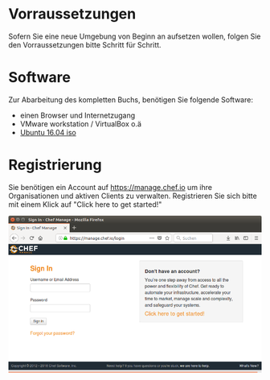 

# Vorraussetzungen
Sofern Sie eine neue Umgebung von Beginn an aufsetzen wollen, folgen Sie den Vorraussetzungen bitte Schritt für Schritt. 

# Software

Zur Abarbeitung des kompletten Buchs, benötigen Sie folgende Software:
	
* einen Browser und Internetzugang
* VMware workstation / VirtualBox o.ä 
* [Ubuntu 16.04 iso](https://www.ubuntu.com/download/desktop)

# Registrierung
Sie benötigen ein Account auf https://manage.chef.io um ihre Organisationen und aktiven Clients zu verwalten. Registrieren Sie sich bitte mit einem Klick auf "Click here to get started!"

![](../img/ChefRegister.png)


